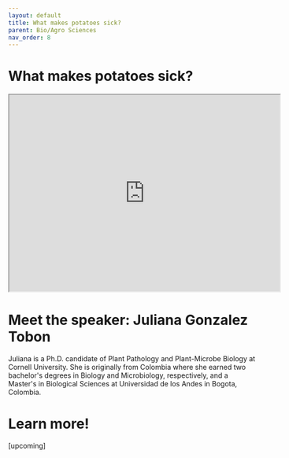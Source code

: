 ```yaml
---
layout: default
title: What makes potatoes sick?
parent: Bio/Agro Sciences
nav_order: 8
---
```


# What makes potatoes sick?

<iframe width="550" height="400"
    src="https://youtube.com/embed/shf6BoJdgnM">
</iframe>

# Meet the speaker: Juliana Gonzalez Tobon

Juliana is a Ph.D. candidate of Plant Pathology and Plant-Microbe Biology at Cornell University. She is originally from Colombia where she earned two bachelor's degrees in Biology and Microbiology, respectively, and a Master's in Biological Sciences at Universidad de los Andes in Bogota, Colombia.

# Learn more!

[upcoming]